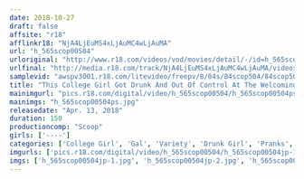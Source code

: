 ```yaml
---
date: 2018-10-27
draft: false
affsite: "r18"
afflinkr18: "NjA4LjEuMS4xLjAuMC4wLjAuMA"
url: "h_565scop00504"
urloriginal: "http://www.r18.com/videos/vod/movies/detail/-/id=h_565scop00504"
urlfinal: "http://media.r18.com/track/NjA4LjEuMS4xLjAuMC4wLjAuMA/videos/vod/movies/detail/-/id=h_565scop00504"
samplevid: "awspv3001.r18.com/litevideo/freepv/8/84s/84scop504/84scop504_dmb_w.mp4"
title: "This College Girl Got Drunk And Out Of Control At The Welcoming PArty And Now She's A Drunk Girl Slumped Over In The Bathroom With Her Pussy And Ass Hanging Out For All To See! There's No Way We Can Let A Sexy Opportunity Like This Get Away!! We Let Our Lust Loose And Played Some Hot Pranks On This Drunk Girl!!"
mainimgurl: "pics.r18.com/digital/video/h_565scop00504/h_565scop00504ps.jpg"
mainimgs: "h_565scop00504ps.jpg"
releasedate: "Apr. 13, 2018"
duration: 150
productioncomp: "Scoop"
girls: ['----']
categories: ['College Girl', 'Gal', 'Variety', 'Drunk Girl', 'Pranks', 'Creampie', 'Threesome / Foursome', 'Hi-Def']
imgurls: ['pics.r18.com/digital/video/h_565scop00504/h_565scop00504jp-1.jpg', 'pics.r18.com/digital/video/h_565scop00504/h_565scop00504jp-2.jpg', 'pics.r18.com/digital/video/h_565scop00504/h_565scop00504jp-3.jpg', 'pics.r18.com/digital/video/h_565scop00504/h_565scop00504jp-4.jpg', 'pics.r18.com/digital/video/h_565scop00504/h_565scop00504jp-5.jpg', 'pics.r18.com/digital/video/h_565scop00504/h_565scop00504jp-6.jpg', 'pics.r18.com/digital/video/h_565scop00504/h_565scop00504jp-7.jpg', 'pics.r18.com/digital/video/h_565scop00504/h_565scop00504jp-8.jpg', 'pics.r18.com/digital/video/h_565scop00504/h_565scop00504jp-9.jpg', 'pics.r18.com/digital/video/h_565scop00504/h_565scop00504jp-10.jpg', 'pics.r18.com/digital/video/h_565scop00504/h_565scop00504jp-11.jpg', 'pics.r18.com/digital/video/h_565scop00504/h_565scop00504jp-12.jpg', 'pics.r18.com/digital/video/h_565scop00504/h_565scop00504jp-13.jpg', 'pics.r18.com/digital/video/h_565scop00504/h_565scop00504jp-14.jpg', 'pics.r18.com/digital/video/h_565scop00504/h_565scop00504jp-15.jpg', 'pics.r18.com/digital/video/h_565scop00504/h_565scop00504jp-16.jpg', 'pics.r18.com/digital/video/h_565scop00504/h_565scop00504jp-17.jpg', 'pics.r18.com/digital/video/h_565scop00504/h_565scop00504jp-18.jpg', 'pics.r18.com/digital/video/h_565scop00504/h_565scop00504jp-19.jpg', 'pics.r18.com/digital/video/h_565scop00504/h_565scop00504jp-20.jpg']
imgs: ['h_565scop00504jp-1.jpg', 'h_565scop00504jp-2.jpg', 'h_565scop00504jp-3.jpg', 'h_565scop00504jp-4.jpg', 'h_565scop00504jp-5.jpg', 'h_565scop00504jp-6.jpg', 'h_565scop00504jp-7.jpg', 'h_565scop00504jp-8.jpg', 'h_565scop00504jp-9.jpg', 'h_565scop00504jp-10.jpg', 'h_565scop00504jp-11.jpg', 'h_565scop00504jp-12.jpg', 'h_565scop00504jp-13.jpg', 'h_565scop00504jp-14.jpg', 'h_565scop00504jp-15.jpg', 'h_565scop00504jp-16.jpg', 'h_565scop00504jp-17.jpg', 'h_565scop00504jp-18.jpg', 'h_565scop00504jp-19.jpg', 'h_565scop00504jp-20.jpg']
---
```

